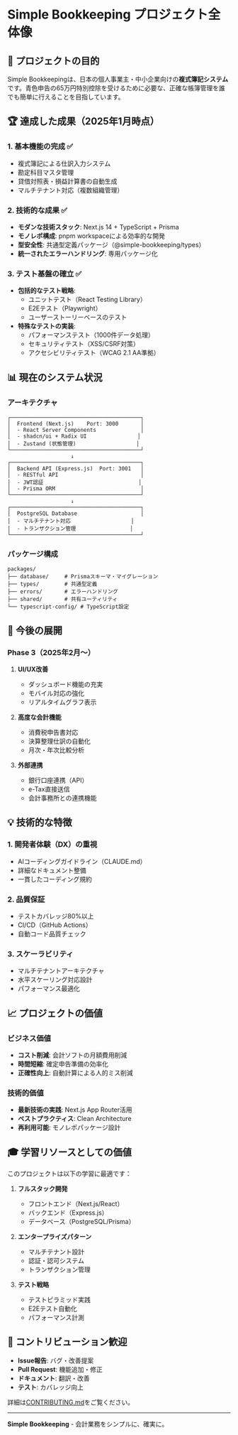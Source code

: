 # Simple Bookkeeping プロジェクト全体像

## 🎯 プロジェクトの目的

Simple Bookkeepingは、日本の個人事業主・中小企業向けの**複式簿記システム**です。青色申告の65万円特別控除を受けるために必要な、正確な帳簿管理を誰でも簡単に行えることを目指しています。

## 🏆 達成した成果（2025年1月時点）

### 1. **基本機能の完成** ✅
- 複式簿記による仕訳入力システム
- 勘定科目マスタ管理
- 貸借対照表・損益計算書の自動生成
- マルチテナント対応（複数組織管理）

### 2. **技術的な成果** ✅
- **モダンな技術スタック**: Next.js 14 + TypeScript + Prisma
- **モノレポ構成**: pnpm workspaceによる効率的な開発
- **型安全性**: 共通型定義パッケージ（@simple-bookkeeping/types）
- **統一されたエラーハンドリング**: 専用パッケージ化

### 3. **テスト基盤の確立** ✅
- **包括的なテスト戦略**:
  - ユニットテスト（React Testing Library）
  - E2Eテスト（Playwright）
  - ユーザーストーリーベースのテスト
- **特殊なテストの実装**:
  - パフォーマンステスト（1000件データ処理）
  - セキュリティテスト（XSS/CSRF対策）
  - アクセシビリティテスト（WCAG 2.1 AA準拠）

## 📊 現在のシステム状況

### アーキテクチャ
```
┌─────────────────────────────────────────┐
│  Frontend (Next.js)    Port: 3000       │
│  - React Server Components              │
│  - shadcn/ui + Radix UI                │
│  - Zustand (状態管理)                   │
└─────────────────────────────────────────┘
                    ↓
┌─────────────────────────────────────────┐
│  Backend API (Express.js)  Port: 3001   │
│  - RESTful API                          │
│  - JWT認証                              │
│  - Prisma ORM                           │
└─────────────────────────────────────────┘
                    ↓
┌─────────────────────────────────────────┐
│  PostgreSQL Database                    │
│  - マルチテナント対応                   │
│  - トランザクション管理                 │
└─────────────────────────────────────────┘
```

### パッケージ構成
```
packages/
├── database/     # Prismaスキーマ・マイグレーション
├── types/        # 共通型定義
├── errors/       # エラーハンドリング
├── shared/       # 共有ユーティリティ
└── typescript-config/ # TypeScript設定
```

## 🚀 今後の展開

### Phase 3（2025年2月〜）
1. **UI/UX改善**
   - ダッシュボード機能の充実
   - モバイル対応の強化
   - リアルタイムグラフ表示

2. **高度な会計機能**
   - 消費税申告書対応
   - 決算整理仕訳の自動化
   - 月次・年次比較分析

3. **外部連携**
   - 銀行口座連携（API）
   - e-Tax直接送信
   - 会計事務所との連携機能

## 💡 技術的な特徴

### 1. **開発者体験（DX）の重視**
- AIコーディングガイドライン（CLAUDE.md）
- 詳細なドキュメント整備
- 一貫したコーディング規約

### 2. **品質保証**
- テストカバレッジ80%以上
- CI/CD（GitHub Actions）
- 自動コード品質チェック

### 3. **スケーラビリティ**
- マルチテナントアーキテクチャ
- 水平スケーリング対応設計
- パフォーマンス最適化

## 📈 プロジェクトの価値

### ビジネス価値
- **コスト削減**: 会計ソフトの月額費用削減
- **時間短縮**: 確定申告準備の効率化
- **正確性向上**: 自動計算による人的ミス削減

### 技術的価値
- **最新技術の実践**: Next.js App Router活用
- **ベストプラクティス**: Clean Architecture
- **再利用可能**: モノレポパッケージ設計

## 🎓 学習リソースとしての価値

このプロジェクトは以下の学習に最適です：

1. **フルスタック開発**
   - フロントエンド（Next.js/React）
   - バックエンド（Express.js）
   - データベース（PostgreSQL/Prisma）

2. **エンタープライズパターン**
   - マルチテナント設計
   - 認証・認可システム
   - トランザクション管理

3. **テスト戦略**
   - テストピラミッド実践
   - E2Eテスト自動化
   - パフォーマンス計測

## 🤝 コントリビューション歓迎

- **Issue報告**: バグ・改善提案
- **Pull Request**: 機能追加・修正
- **ドキュメント**: 翻訳・改善
- **テスト**: カバレッジ向上

詳細は[CONTRIBUTING.md](../CONTRIBUTING.md)をご覧ください。

---

**Simple Bookkeeping** - 会計業務をシンプルに、確実に。